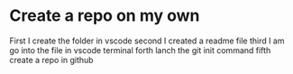# Create a repo on my own

First I create the folder in vscode
second I created a readme file
third I am go into the file in vscode terminal 
forth lanch the git init command
fifth create a repo in github